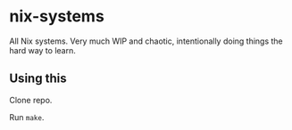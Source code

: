 # nix-systems

All Nix systems.  Very much WIP and chaotic, intentionally doing things the hard way to learn.

## Using this

Clone repo.

Run `make`.
